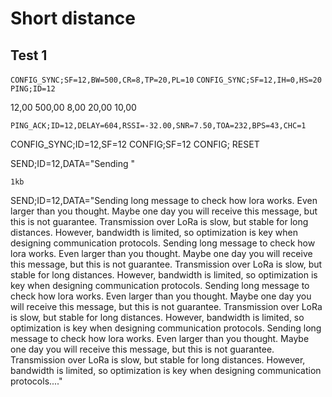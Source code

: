 # Short distance

## Test 1
`CONFIG_SYNC;SF=12,BW=500,CR=8,TP=20,PL=10`
`CONFIG_SYNC;SF=12,IH=0,HS=20`
`PING;ID=12`


12,00	500,00	8,00	20,00	10,00

`PING_ACK;ID=12,DELAY=604,RSSI=-32.00,SNR=7.50,TOA=232,BPS=43,CHC=1`


CONFIG_SYNC;ID=12,SF=12
CONFIG;SF=12
CONFIG;
RESET

SEND;ID=12,DATA="Sending "

`1kb` 

SEND;ID=12,DATA="Sending long message to check how lora works. Even larger than you thought. Maybe one day you will receive this message, but this is not guarantee. Transmission over LoRa is slow, but stable for long distances. However, bandwidth is limited, so optimization is key when designing communication protocols. Sending long message to check how lora works. Even larger than you thought. Maybe one day you will receive this message, but this is not guarantee. Transmission over LoRa is slow, but stable for long distances. However, bandwidth is limited, so optimization is key when designing communication protocols. Sending long message to check how lora works. Even larger than you thought. Maybe one day you will receive this message, but this is not guarantee. Transmission over LoRa is slow, but stable for long distances. However, bandwidth is limited, so optimization is key when designing communication protocols. Sending long message to check how lora works. Even larger than you thought. Maybe one day you will receive this message, but this is not guarantee. Transmission over LoRa is slow, but stable for long distances. However, bandwidth is limited, so optimization is key when designing communication protocols...."